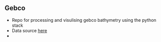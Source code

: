 Gebco
---

* Repo for processing and visulising gebco bathymetry using the python stack
* Data source [here](https://www.gebco.net/data_and_products/gridded_bathymetry_data/)
* 
